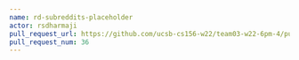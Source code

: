 ```yaml
---
name: rd-subreddits-placeholder
actor: rsdharmaji
pull_request_url: https://github.com/ucsb-cs156-w22/team03-w22-6pm-4/pull/36
pull_request_num: 36
---
```


